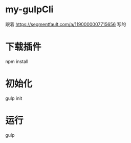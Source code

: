 # my-gulpCli
跟着 https://segmentfault.com/a/1190000007715656 写的

# 下载插件
npm install
# 初始化 
gulp init
# 运行 
gulp
